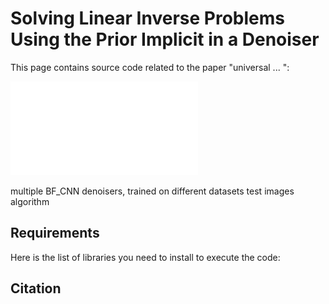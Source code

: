 # Solving Linear Inverse Problems Using the Prior Implicit in a Denoiser

This page contains source code related to the paper "universal ... ": 

![alt text](unversalInverse2_reversed.pdf?raw=true)

multiple BF_CNN denoisers, trained on different datasets
test images 
algorithm 

## Requirements 
Here is the list of libraries you need to install to execute the code:


## Citation

